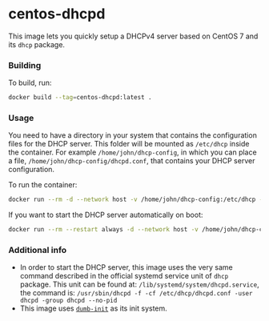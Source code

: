 # centos-dhcpd
This image lets you quickly setup a DHCPv4 server based on CentOS 7 and its `dhcp` package.

### Building
To build, run:
```sh
docker build --tag=centos-dhcpd:latest .
```

### Usage
You need to have a directory in your system that contains the configuration files for the DHCP server. This folder will be mounted as `/etc/dhcp` inside the container. For example `/home/john/dhcp-config`, in which you can place a file, `/home/john/dhcp-config/dhcpd.conf`, that contains your DHCP server configuration.

To run the container:
```sh
docker run --rm -d --network host -v /home/john/dhcp-config:/etc/dhcp --name dhcpd adevur/centos-dhcpd
```
If you want to start the DHCP server automatically on boot:
```sh
docker run --rm --restart always -d --network host -v /home/john/dhcp-config:/etc/dhcp --name dhcpd adevur/centos-dhcpd
```

### Additional info
- In order to start the DHCP server, this image uses the very same command described in the official systemd service unit of `dhcp` package. This unit can be found at: `/lib/systemd/system/dhcpd.service`, the command is: `/usr/sbin/dhcpd -f -cf /etc/dhcp/dhcpd.conf -user dhcpd -group dhcpd --no-pid`
- This image uses [`dumb-init`](https://github.com/Yelp/dumb-init) as its init system.
